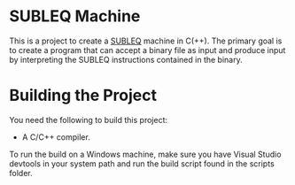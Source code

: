 SUBLEQ Machine
==============

This is a project to create a
[SUBLEQ](https://en.wikipedia.org/wiki/One_instruction_set_computer#Subtract_and_branch_if_less_than_or_equal_to_zero)
machine in C(++). The primary goal is to create a program that can accept a
binary file as input and produce input by interpreting the SUBLEQ instructions
contained in the binary.

# Building the Project

You need the following to build this project:
 -  A C/C++ compiler.

To run the build on a Windows machine, make sure you have Visual Studio
devtools in your system path and run the build script found in the scripts
folder.

